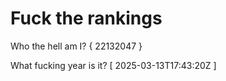 # Fuck the rankings

Who the hell am I?
{ 22132047 }

What fucking year is it?
[ 2025-03-13T17:43:20Z ]
